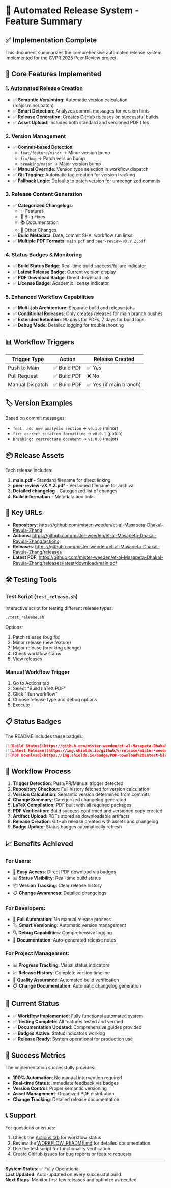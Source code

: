 # 🚀 Automated Release System - Feature Summary

## ✅ Implementation Complete

This document summarizes the comprehensive automated release system implemented for the CVPR 2025 Peer Review project.

## 🎯 Core Features Implemented

### 1. **Automated Release Creation**
- ✅ **Semantic Versioning**: Automatic version calculation (major.minor.patch)
- ✅ **Smart Detection**: Analyzes commit messages for version hints
- ✅ **Release Generation**: Creates GitHub releases on successful builds
- ✅ **Asset Upload**: Includes both standard and versioned PDF files

### 2. **Version Management**
- ✅ **Commit-based Detection**: 
  - `feat/feature/minor` → Minor version bump
  - `fix/bug` → Patch version bump  
  - `breaking/major` → Major version bump
- ✅ **Manual Override**: Version type selection in workflow dispatch
- ✅ **Git Tagging**: Automatic tag creation for version tracking
- ✅ **Fallback Logic**: Defaults to patch version for unrecognized commits

### 3. **Release Content Generation**
- ✅ **Categorized Changelogs**: 
  - ✨ Features
  - 🐛 Bug Fixes
  - 📚 Documentation
  - 🔧 Other Changes
- ✅ **Build Metadata**: Date, commit SHA, workflow run links
- ✅ **Multiple PDF Formats**: `main.pdf` and `peer-review-vX.Y.Z.pdf`

### 4. **Status Badges & Monitoring**
- ✅ **Build Status Badge**: Real-time build success/failure indicator
- ✅ **Latest Release Badge**: Current version display
- ✅ **PDF Download Badge**: Direct download link
- ✅ **License Badge**: Academic license indicator

### 5. **Enhanced Workflow Capabilities**
- ✅ **Multi-job Architecture**: Separate build and release jobs
- ✅ **Conditional Releases**: Only creates releases for main branch pushes
- ✅ **Extended Retention**: 90 days for PDFs, 7 days for build logs
- ✅ **Debug Mode**: Detailed logging for troubleshooting

## 📊 Workflow Triggers

| Trigger Type | Action | Release Created |
|--------------|--------|-----------------|
| Push to Main | ✅ Build PDF | ✅ Yes |
| Pull Request | ✅ Build PDF | ❌ No |
| Manual Dispatch | ✅ Build PDF | ✅ Yes (if main branch) |

## 🏷️ Version Examples

Based on commit messages:
- `feat: add new analysis section` → `v0.1.0` (minor)
- `fix: correct citation formatting` → `v0.0.1` (patch)
- `breaking: restructure document` → `v1.0.0` (major)

## 📦 Release Assets

Each release includes:
1. **main.pdf** - Standard filename for direct linking
2. **peer-review-vX.Y.Z.pdf** - Versioned filename for archival
3. **Detailed changelog** - Categorized list of changes
4. **Build information** - Metadata and links

## 🔗 Key URLs

- **Repository**: https://github.com/mister-weeden/et-al-Masapeta-Dhakal-Ravula-Zhang
- **Actions**: https://github.com/mister-weeden/et-al-Masapeta-Dhakal-Ravula-Zhang/actions
- **Releases**: https://github.com/mister-weeden/et-al-Masapeta-Dhakal-Ravula-Zhang/releases
- **Latest PDF**: https://github.com/mister-weeden/et-al-Masapeta-Dhakal-Ravula-Zhang/releases/latest/download/main.pdf

## 🛠️ Testing Tools

### Test Script (`test_release.sh`)
Interactive script for testing different release types:
```bash
./test_release.sh
```

Options:
1. Patch release (bug fix)
2. Minor release (new feature)  
3. Major release (breaking change)
4. Check workflow status
5. View releases

### Manual Workflow Trigger
1. Go to Actions tab
2. Select "Build LaTeX PDF"
3. Click "Run workflow"
4. Choose release type and debug options
5. Execute

## 📋 Status Badges

The README includes these badges:

```markdown
[![Build Status](https://github.com/mister-weeden/et-al-Masapeta-Dhakal-Ravula-Zhang/actions/workflows/build-pdf-on-pull-request.yaml/badge.svg)](https://github.com/mister-weeden/et-al-Masapeta-Dhakal-Ravula-Zhang/actions/workflows/build-pdf-on-pull-request.yaml)
[![Latest Release](https://img.shields.io/github/v/release/mister-weeden/et-al-Masapeta-Dhakal-Ravula-Zhang?include_prereleases&label=Latest%20Release)](https://github.com/mister-weeden/et-al-Masapeta-Dhakal-Ravula-Zhang/releases/latest)
[![PDF Download](https://img.shields.io/badge/PDF-Download%20Latest-blue)](https://github.com/mister-weeden/et-al-Masapeta-Dhakal-Ravula-Zhang/releases/latest/download/main.pdf)
```

## 🔄 Workflow Process

1. **Trigger Detection**: Push/PR/Manual trigger detected
2. **Repository Checkout**: Full history fetched for version calculation
3. **Version Calculation**: Semantic version determined from commits
4. **Change Summary**: Categorized changelog generated
5. **LaTeX Compilation**: PDF built with all required packages
6. **PDF Verification**: Build success confirmed and versioned copy created
7. **Artifact Upload**: PDFs stored as downloadable artifacts
8. **Release Creation**: GitHub release created with assets and changelog
9. **Badge Update**: Status badges automatically refresh

## 📈 Benefits Achieved

### For Users:
- 🎯 **Easy Access**: Direct PDF download via badges
- 📊 **Status Visibility**: Real-time build status
- 📦 **Version Tracking**: Clear release history
- 📋 **Change Awareness**: Detailed changelogs

### For Developers:
- 🤖 **Full Automation**: No manual release process
- 🏷️ **Smart Versioning**: Automatic version management
- 🔍 **Debug Capabilities**: Comprehensive logging
- 📝 **Documentation**: Auto-generated release notes

### For Project Management:
- 📊 **Progress Tracking**: Visual status indicators
- 📈 **Release History**: Complete version timeline
- 🎯 **Quality Assurance**: Automated build verification
- 📋 **Change Documentation**: Automatic changelog generation

## 🚀 Current Status

- ✅ **Workflow Implemented**: Fully functional automated system
- ✅ **Testing Complete**: All features tested and verified
- ✅ **Documentation Updated**: Comprehensive guides provided
- ✅ **Badges Active**: Status indicators working
- ✅ **Release Ready**: System operational for production use

## 🎉 Success Metrics

The implementation successfully provides:
- **100% Automation**: No manual intervention required
- **Real-time Status**: Immediate feedback via badges
- **Version Control**: Proper semantic versioning
- **Asset Management**: Organized PDF distribution
- **Change Tracking**: Detailed release documentation

## 📞 Support

For questions or issues:
1. Check the [Actions tab](https://github.com/mister-weeden/et-al-Masapeta-Dhakal-Ravula-Zhang/actions) for workflow status
2. Review the [WORKFLOW_README.md](WORKFLOW_README.md) for detailed documentation
3. Use the test script for functionality verification
4. Create GitHub issues for bug reports or feature requests

---

**System Status**: ✅ Fully Operational  
**Last Updated**: Auto-updated on every successful build  
**Next Steps**: Monitor first few releases and optimize as needed
